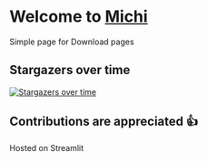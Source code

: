 # Welcome to [Michi](https://mirchi.pages.dev/)
Simple page for Download pages 

## Stargazers over time
[![Stargazers over time](https://starchart.cc/Ciphey/Ciphey.svg?variant=adaptive)](https://starchart.cc/Ciphey/Ciphey)


## Contributions are appreciated 👍
Hosted on Streamlit
